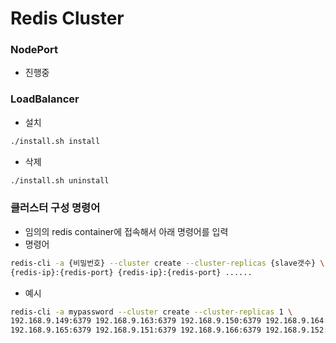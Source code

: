 # Redis Cluster

### NodePort
* 진행중

### LoadBalancer
* 설치
```bash
./install.sh install
```
* 삭제
```bash
./install.sh uninstall
```

### 클러스터 구성 명령어

* 임의의 redis container에 접속해서 아래 명령어를 입력
* 명령어
```bash
redis-cli -a {비밀번호} --cluster create --cluster-replicas {slave갯수} \
{redis-ip}:{redis-port} {redis-ip}:{redis-port} ......
```

* 예시
```bash
redis-cli -a mypassword --cluster create --cluster-replicas 1 \
192.168.9.149:6379 192.168.9.163:6379 192.168.9.150:6379 192.168.9.164:6379 \
192.168.9.165:6379 192.168.9.151:6379 192.168.9.166:6379 192.168.9.152:6379
```